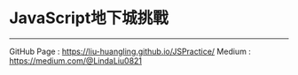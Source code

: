 # JavaScript地下城挑戰
----------------------------------------------------------
GitHub Page : https://liu-huangling.github.io/JSPractice/
Medium : https://medium.com/@LindaLiu0821

